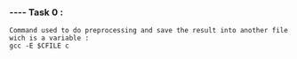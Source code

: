 ### ---- Task 0 :

    Command used to do preprocessing and save the result into another file wich is a variable :
    gcc -E $CFILE c
